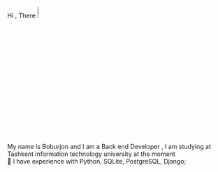  Hi , There <img style="width:8%" src="https://em-content.zobj.net/source/noto-emoji-animations/344/waving-hand_1f44b.gif"><br>
 My name is Boburjon and I am a Back end  Developer  , I am studying at Tashkent information technology university at the moment <br>
 🌱   I have experience with Python, SQLite, PostgreSQL, Django;
